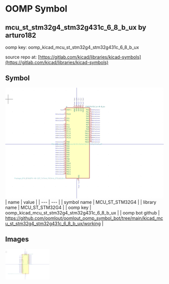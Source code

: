 # OOMP Symbol  
## mcu_st_stm32g4_stm32g431c_6_8_b_ux  by arturo182  
  
oomp key: oomp_kicad_mcu_st_stm32g4_stm32g431c_6_8_b_ux  
  
source repo at: [https://gitlab.com/kicad/libraries/kicad-symbols](https://gitlab.com/kicad/libraries/kicad-symbols)  
## Symbol  
  
[![working.png](working_600.png)](working.png)  
| name | value | 
| --- | --- | 
| symbol name | MCU_ST_STM32G4 | 
| library name | MCU_ST_STM32G4 | 
| oomp key | oomp_kicad_mcu_st_stm32g4_stm32g431c_6_8_b_ux | 
| oomp bot github | https://github.com/oomlout/oomlout_oomp_symbol_bot/tree/main/kicad_mcu_st_stm32g4_stm32g431c_6_8_b_ux/working | 
## Images  
  
[![working.png](working_140.png)](working.png)  
